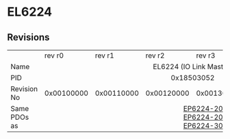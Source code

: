 # EL6224

## Revisions
<table>
<tr>
<td></td>
<td>rev r0</td>
<td>rev r1</td>
<td>rev r2</td>
<td>rev r3</td>
<td>rev r4</td>
<td>rev r5</td>
</tr>
<tr>
<td>Name</td>
<td colspan=6 align="center">EL6224 (IO Link Master)</td>
</tr>
<tr>
<td>PID</td>
<td colspan=6 align="center">0x18503052</td>
</tr>
<tr>
<td>Revision No</td>
<td>0x00100000</td>
<td>0x00110000</td>
<td>0x00120000</td>
<td>0x00130000</td>
<td>0x00140000</td>
<td>0x00150000</td>
</tr>
<tr>
<td>Same PDOs as</td>
<td></td>
<td colspan=5 align="center"><a href="EP6224-2022.md">EP6224-2022 rev r0</a><br/><a href="EP6224-2022.md">EP6224-2022 rev r1</a><br/><a href="EP6224-3022.md">EP6224-3022 rev r0</a></td>
</tr>
</table>
